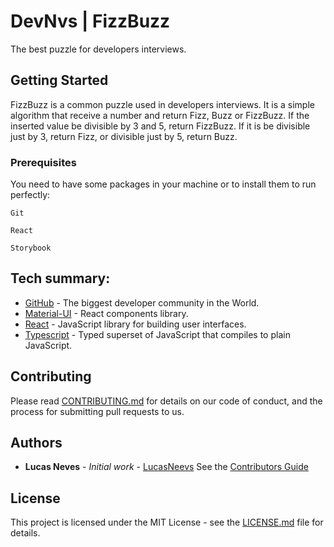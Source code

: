 # DevNvs | FizzBuzz

The best puzzle for developers interviews.

<!-- **Visit [https://github.com/RicardoGaefke/profile4d](https://github.com/RicardoGaefke/profile4d) to get started.** -->

## Getting Started

FizzBuzz is a common puzzle used in developers interviews. It is a simple algorithm that receive a number and return Fizz, Buzz or FizzBuzz. If the inserted value be divisible by 3 and 5, return FizzBuzz. If it is be divisible just by 3, return Fizz, or divisible just by 5, return Buzz.

### Prerequisites

You need to have some packages in your machine or to install them to run perfectly:

```
Git

React

Storybook
```

<!-- ### Installating

To get started with Profile4d, you can simply install it via npm, using this line above:
```
npm install profile4d
```

## Running the tests

Running tests here is very simple. You just need to access your local git and run this line of code:
```
npm test
```
If you prefer, you can see the build running with the tests using Coveralls. To do this, you need to access this url:

* [Coveralls](https://coveralls.io/github/RicardoGaefke/profile4d) - Web service used to track code coverage. -->

<!--### Break down into end to end tests

Explain what these tests test and why

```
Give an example
```

### And coding style tests

Explain what these tests test and why

```
Give an example
```

## Deployment

Add additional notes about how to deploy this on a live system

-->

## Tech summary:

* [GitHub](https://help.github.com/pt/github/getting-started-with-github) - The biggest developer community in the World.
* [Material-UI](https://material-ui.com/pt/) - React components library.
* [React](https://reactjs.org/docs/getting-started.html) - JavaScript library for building user interfaces.
* [Typescript](https://www.typescriptlang.org/) - Typed superset of JavaScript that compiles to plain JavaScript.

## Contributing

Please read [CONTRIBUTING.md](https://github.com/LucasNeevs/devnvs-fizzbuzz/blob/master/CONTRIBUTING) for details on our code of conduct, and the process for submitting pull requests to us.

## Authors

* **Lucas Neves** - *Initial work* - [LucasNeevs](https://github.com/LucasNeevs)
See the [Contributors Guide](https://github.com/LucasNeevs/devnvs-fizzbuzz/blob/master/CONTRIBUTING)

## License

This project is licensed under the MIT License - see the [LICENSE.md](https://github.com/LucasNeevs/devnvs-fizzbuzz/blob/master/LICENSE) file for details.


